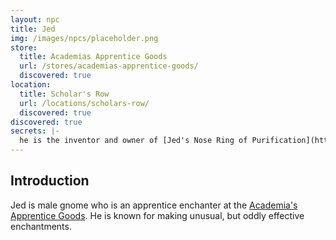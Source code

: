 ```yaml
---
layout: npc
title: Jed
img: /images/npcs/placeholder.png
store:
  title: Academias Apprentice Goods
  url: /stores/academias-apprentice-goods/
  discovered: true
location:
  title: Scholar's Row
  url: /locations/scholars-row/
  discovered: true
discovered: true
secrets: |-
  he is the inventor and owner of [Jed's Nose Ring of Purification](https://www.dndbeyond.com/magic-items/1484526-jeds-nose-ring-of-purification).
---
```

## Introduction
Jed is male gnome who is an apprentice enchanter at the [Academia's Apprentice Goods]({{site.baseurl}}/stores/academias-apprentice-goods/). He is known for making unusual, but oddly effective enchantments.
